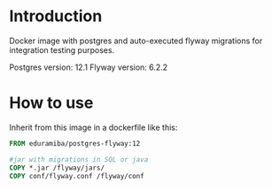 # Introduction

Docker image with postgres and auto-executed flyway migrations for integration testing purposes.

Postgres version: 12.1
Flyway version: 6.2.2

# How to use

Inherit from this image in a dockerfile like this:

```Dockerfile
FROM eduramiba/postgres-flyway:12

#jar with migrations in SQL or java
COPY *.jar /flyway/jars/
COPY conf/flyway.conf /flyway/conf
```
